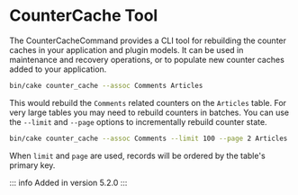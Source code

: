 # CounterCache Tool

The CounterCacheCommand provides a CLI tool for rebuilding the counter caches
in your application and plugin models. It can be used in maintenance and
recovery operations, or to populate new counter caches added to your
application.

``` bash
bin/cake counter_cache --assoc Comments Articles
```

This would rebuild the `Comments` related counters on the `Articles` table.
For very large tables you may need to rebuild counters in batches. You can use
the `--limit` and `--page` options to incrementally rebuild counter state.

``` bash
bin/cake counter_cache --assoc Comments --limit 100 --page 2 Articles
```

When `limit` and `page` are used, records will be ordered by the table's
primary key.

::: info Added in version 5.2.0
:::
